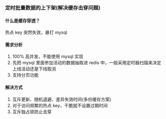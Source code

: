 ### 定时批量数据的上下架(解决缓存击穿问题)

#### 什么是缓存穿透？

热点 key 突然失效，暴打 mysql


#### 需求分析

1. 100% 高并发，不能使用 mysql 实现
2. 先把 mysql 里面参加活动的数据抽取进 redis 中，一般采用定时器扫描来决定上线活动还是下线取消
3. 支持分页功能


#### 解决方式

1. 互斥更新、随机退避、差异失效时间(多份缓存方案)
2. 对于访问频繁的热点 key，干脆就不设置过期时间
3. 互斥独占锁防止击穿
